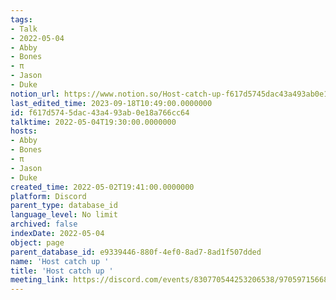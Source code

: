 ```yaml
---
tags:
- Talk
- 2022-05-04
- Abby
- Bones
- π
- Jason
- Duke
notion_url: https://www.notion.so/Host-catch-up-f617d5745dac43a493ab0e18a766cc64
last_edited_time: 2023-09-18T10:49:00.0000000
id: f617d574-5dac-43a4-93ab-0e18a766cc64
talktime: 2022-05-04T19:30:00.0000000
hosts:
- Abby
- Bones
- π
- Jason
- Duke
created_time: 2022-05-02T19:41:00.0000000
platform: Discord
parent_type: database_id
language_level: No limit
archived: false
indexDate: 2022-05-04
object: page
parent_database_id: e9339446-880f-4ef0-8ad7-8ad1f507dded
name: 'Host catch up '
title: 'Host catch up '
meeting_link: https://discord.com/events/830770544253206538/970597156681568276
---
```





